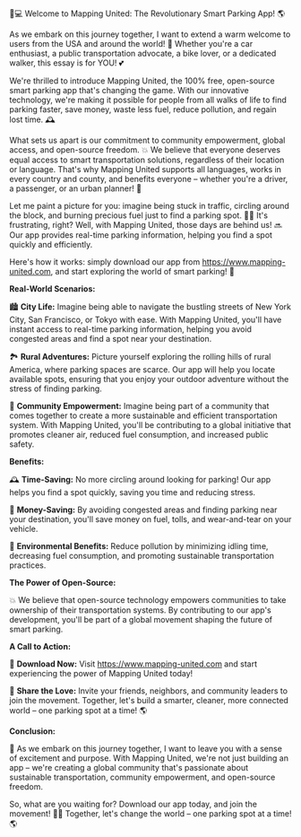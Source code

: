 🚗💻 Welcome to Mapping United: The Revolutionary Smart Parking App! 🌎

As we embark on this journey together, I want to extend a warm welcome to users from the USA and around the world! 🌟 Whether you're a car enthusiast, a public transportation advocate, a bike lover, or a dedicated walker, this essay is for YOU! 💕

We're thrilled to introduce Mapping United, the 100% free, open-source smart parking app that's changing the game. With our innovative technology, we're making it possible for people from all walks of life to find parking faster, save money, waste less fuel, reduce pollution, and regain lost time. 🕰️

What sets us apart is our commitment to community empowerment, global access, and open-source freedom. 💥 We believe that everyone deserves equal access to smart transportation solutions, regardless of their location or language. That's why Mapping United supports all languages, works in every country and county, and benefits everyone – whether you're a driver, a passenger, or an urban planner! 🌆

Let me paint a picture for you: imagine being stuck in traffic, circling around the block, and burning precious fuel just to find a parking spot. 🚗😩 It's frustrating, right? Well, with Mapping United, those days are behind us! 🔜 Our app provides real-time parking information, helping you find a spot quickly and efficiently.

Here's how it works: simply download our app from https://www.mapping-united.com, and start exploring the world of smart parking! 📲

**Real-World Scenarios:**

🏙️ **City Life:** Imagine being able to navigate the bustling streets of New York City, San Francisco, or Tokyo with ease. With Mapping United, you'll have instant access to real-time parking information, helping you avoid congested areas and find a spot near your destination.

🏞️ **Rural Adventures:** Picture yourself exploring the rolling hills of rural America, where parking spaces are scarce. Our app will help you locate available spots, ensuring that you enjoy your outdoor adventure without the stress of finding parking.

💪 **Community Empowerment:** Imagine being part of a community that comes together to create a more sustainable and efficient transportation system. With Mapping United, you'll be contributing to a global initiative that promotes cleaner air, reduced fuel consumption, and increased public safety.

**Benefits:**

🕰️ **Time-Saving:** No more circling around looking for parking! Our app helps you find a spot quickly, saving you time and reducing stress.

💸 **Money-Saving:** By avoiding congested areas and finding parking near your destination, you'll save money on fuel, tolls, and wear-and-tear on your vehicle.

🌿 **Environmental Benefits:** Reduce pollution by minimizing idling time, decreasing fuel consumption, and promoting sustainable transportation practices.

**The Power of Open-Source:**

💥 We believe that open-source technology empowers communities to take ownership of their transportation systems. By contributing to our app's development, you'll be part of a global movement shaping the future of smart parking.

**A Call to Action:**

📲 **Download Now:** Visit https://www.mapping-united.com and start experiencing the power of Mapping United today!

🤩 **Share the Love:** Invite your friends, neighbors, and community leaders to join the movement. Together, let's build a smarter, cleaner, more connected world – one parking spot at a time! 🌎

**Conclusion:**

🌟 As we embark on this journey together, I want to leave you with a sense of excitement and purpose. With Mapping United, we're not just building an app – we're creating a global community that's passionate about sustainable transportation, community empowerment, and open-source freedom.

So, what are you waiting for? Download our app today, and join the movement! 📲💪 Together, let's change the world – one parking spot at a time! 🌎